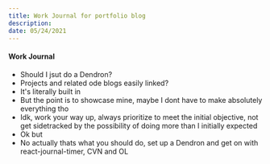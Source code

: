 ```yaml
---
title: Work Journal for portfolio blog
description:
date: 05/24/2021
---
```


#### Work Journal
+ Should I jsut do a Dendron?
+ Projects and related ode blogs easily linked? 
+ It's literally built in
+ But the point is to showcase mine, maybe I dont have to make absolutely everything tho
+ Idk, work your way up, always prioritize to meet the initial objective, not get sidetracked  by the possibility of doing more than I initially expected
+ Ok but
+ No actually thats what you should do, set up a Dendron and get on with react-journal-timer, CVN and OL
